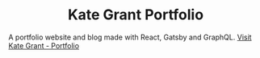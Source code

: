 <h1 align="center">
  Kate Grant Portfolio
</h1>

A portfolio website and blog made with React, Gatsby and GraphQL.
[Visit Kate Grant - Portfolio](https://kate-grant.com)
